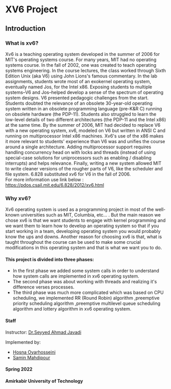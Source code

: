 # XV6 Project 

## Introduction
### What is xv6?
Xv6 is a teaching operating system developed in the summer of 2006 for MIT's operating systems course. 
For many years, MIT had no operating systems course. In the fall of 2002, one was created to teach operating systems engineering. In the course lectures, the class worked through Sixth Edition Unix (aka V6) using John Lions's famous commentary. In the lab assignments, students wrote most of an exokernel operating system, eventually named Jos, for the Intel x86. Exposing students to multiple systems–V6 and Jos–helped develop a sense of the spectrum of operating system designs.
V6 presented pedagogic challenges from the start. Students doubted the relevance of an obsolete 30-year-old operating system written in an obsolete programming language (pre-K&R C) running on obsolete hardware (the PDP-11). Students also struggled to learn the low-level details of two different architectures (the PDP-11 and the Intel x86) at the same time. By the summer of 2006, MIT had decided to replace V6 with a new operating system, xv6, modeled on V6 but written in ANSI C and running on multiprocessor Intel x86 machines. Xv6's use of the x86 makes it more relevant to students' experience than V6 was and unifies the course around a single architecture. Adding multiprocessor support requires handling concurrency head on with locks and threads (instead of using special-case solutions for uniprocessors such as enabling / disabling interrupts) and helps relevance. Finally, writing a new system allowed MIT to write cleaner versions of the rougher parts of V6, like the scheduler and file system. 6.828 substituted xv6 for V6 in the fall of 2006. <br />
For more information use link below : <br />
https://pdos.csail.mit.edu/6.828/2012/xv6.html
### Why xv6? 
Xv6 operating system is used as a programming project in most of the well-known universities such as MIT, Columbia, etc… . 
But the main reason we chose xv6 is that we want students to engage with kernel programming and we want them to learn how to develop an operating system so that if you start working in a team, developing operating system you would probably know the ups and downs. Another reason for choosing xv6 is that, what is taught throughout the course can be used to make some crucial modifications in this operating system and that is what we want you to do.


#### This project is divided into three phases: 

- In the first phase we added some system calls in order to understand how system calls are implemented in xv6 operating system.
- The second phase was about working with threads and realizing it's difference verses processes.
- The third phase was much more complicated which was based on CPU scheduling, we implemented RR (Round Robin) algorithm ,preemptive priority scheduling algorithm ,preemptive multilevel queue scheduling algorithm and lottery algorithm in xv6 operating system.

#### Staff
Instructor: [Dr.Seyyed Ahmad Javadi](https://github.com/sajavadi) <br />

Implemented by: 
 - [Hosna Oyarhosseini](https://github.com/hosnahoseini) <br />
 - [Samin Mahdipour](https://github.com/precioux) <br />

#### Spring 2022
#### Amirkabir University of Technology
